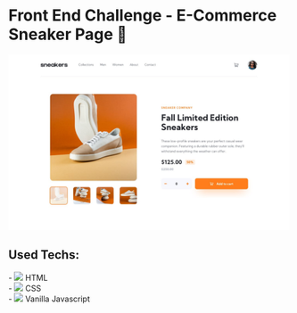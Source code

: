 # Front End Challenge - E-Commerce Sneaker Page 👟

<img src="./design/desktop-design.jpg" />

## Used Techs:

<div>
    - <img src="https://cdn.jsdelivr.net/gh/devicons/devicon/icons/html5/html5-original.svg" height="30px"/>
    HTML
</div>

<div>
    - <img src="https://cdn.jsdelivr.net/gh/devicons/devicon/icons/css3/css3-original.svg" height="30px"/>
    CSS
</div>

<div>
    - <img src="https://cdn.jsdelivr.net/gh/devicons/devicon/icons/javascript/javascript-original.svg" height="30px"/>
    Vanilla Javascript
</div>
